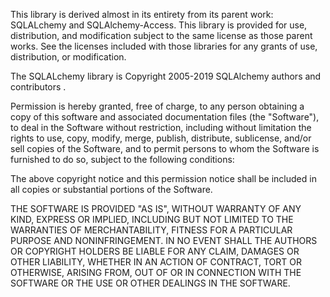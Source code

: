 This library is derived almost in its entirety from its parent work:
SQLALchemy and SQLAlchemy-Access. This library is provided for use,
distribution, and modification subject to the same license as those
parent works. See the licenses included with those libraries for any
grants of use, distribution, or modification.

The SQLALchemy library is Copyright 2005-2019 SQLAlchemy authors and
contributors <see AUTHORS file>.

Permission is hereby granted, free of charge, to any person obtaining a
copy of this software and associated documentation files (the
"Software"), to deal in the Software without restriction, including
without limitation the rights to use, copy, modify, merge, publish,
distribute, sublicense, and/or sell copies of the Software, and to
permit persons to whom the Software is furnished to do so, subject to
the following conditions:

The above copyright notice and this permission notice shall be included
in all copies or substantial portions of the Software.

THE SOFTWARE IS PROVIDED "AS IS", WITHOUT WARRANTY OF ANY KIND, EXPRESS
OR IMPLIED, INCLUDING BUT NOT LIMITED TO THE WARRANTIES OF
MERCHANTABILITY, FITNESS FOR A PARTICULAR PURPOSE AND NONINFRINGEMENT.
IN NO EVENT SHALL THE AUTHORS OR COPYRIGHT HOLDERS BE LIABLE FOR ANY
CLAIM, DAMAGES OR OTHER LIABILITY, WHETHER IN AN ACTION OF CONTRACT,
TORT OR OTHERWISE, ARISING FROM, OUT OF OR IN CONNECTION WITH THE
SOFTWARE OR THE USE OR OTHER DEALINGS IN THE SOFTWARE.
